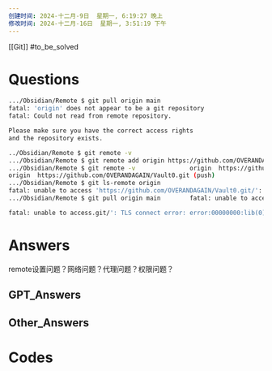 ```yaml
---
创建时间: 2024-十二月-9日  星期一, 6:19:27 晚上
修改时间: 2024-十二月-16日  星期一, 3:51:19 下午
---
```

[[Git]]
#to_be_solved
# Questions

```bash
.../Obsidian/Remote $ git pull origin main
fatal: 'origin' does not appear to be a git repository
fatal: Could not read from remote repository.

Please make sure you have the correct access rights
and the repository exists.
```

```bash
../Obsidian/Remote $ git remote -v
.../Obsidian/Remote $ git remote add origin https://github.com/OVERANDAGAIN/Vault0.git
.../Obsidian/Remote $ git remote -v               origin  https://github.com/OVERANDAGAIN/Vault0.git (fetch)
origin  https://github.com/OVERANDAGAIN/Vault0.git (push)
.../Obsidian/Remote $ git ls-remote origin
fatal: unable to access 'https://github.com/OVERANDAGAIN/Vault0.git/': Recv failure: Connection reset by peer
.../Obsidian/Remote $ git pull origin main        fatal: unable to access 'https://github.com/OVERANDAGAIN/Vault0.git/': Recv failure: Connection reset by peer
```

```bash
fatal: unable to access.git/': TLS connect error: error:00000000:lib(0)::reason(0)
```

# Answers
remote设置问题？网络问题？代理问题？权限问题？

## GPT_Answers


## Other_Answers


# Codes

```python

```
